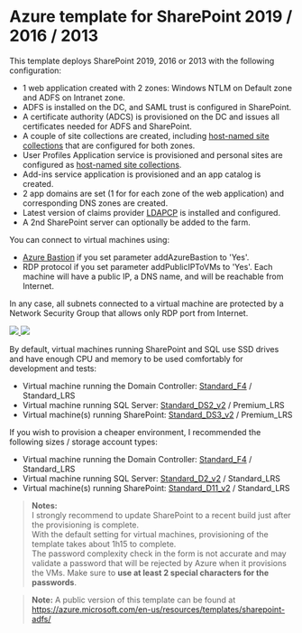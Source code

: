 # Azure template for SharePoint 2019 / 2016 / 2013

This template deploys SharePoint 2019, 2016 or 2013 with the following configuration:

* 1 web application created with 2 zones: Windows NTLM on Default zone and ADFS on Intranet zone.
* ADFS is installed on the DC, and SAML trust is configured in SharePoint.
* A certificate authority (ADCS) is provisioned on the DC and issues all certificates needed for ADFS and SharePoint.
* A couple of site collections are created, including [host-named site collections](https://docs.microsoft.com/en-us/SharePoint/administration/host-named-site-collection-architecture-and-deployment) that are configured for both zones.
* User Profiles Application service is provisioned and personal sites are configured as [host-named site collections](https://docs.microsoft.com/en-us/SharePoint/administration/host-named-site-collection-architecture-and-deployment).
* Add-ins service application is provisioned and an app catalog is created.
* 2 app domains are set (1 for for each zone of the web application) and corresponding DNS zones are created.
* Latest version of claims provider [LDAPCP](https://ldapcp.com/) is installed and configured.
* A 2nd SharePoint server can optionally be added to the farm.

You can connect to virtual machines using:

* [Azure Bastion](https://azure.microsoft.com/en-us/services/azure-bastion/) if you set parameter addAzureBastion to 'Yes'.
* RDP protocol if you set parameter addPublicIPToVMs to 'Yes'. Each machine will have a public IP, a DNS name, and will be reachable from Internet.

In any case, all subnets connected to a virtual machine are protected by a Network Security Group that allows only RDP port from Internet.

<a href="https://portal.azure.com/#create/Microsoft.Template/uri/https%3A%2F%2Fraw.githubusercontent.com%2FYvand%2FAzureRM-Templates%2Fdev%2FTemplates%2FSharePoint-ADFS%2Fazuredeploy.json" target="_blank">
    <img src="http://azuredeploy.net/deploybutton.png"/>
</a>
<a href="http://armviz.io/#/?load=https%3A%2F%2Fraw.githubusercontent.com%2FYvand%2FAzureRM-Templates%2Fdev%2FTemplates%2FSharePoint-ADFS%2Fazuredeploy.json" target="_blank">
    <img src="http://armviz.io/visualizebutton.png"/>
</a>

By default, virtual machines running SharePoint and SQL use SSD drives and have enough CPU and memory to be used comfortably for development and tests:

* Virtual machine running the Domain Controller: [Standard_F4](https://docs.microsoft.com/en-us/azure/virtual-machines/windows/sizes-compute#fsv2-series-sup1sup) / Standard_LRS
* Virtual machine running SQL Server: [Standard_DS2_v2](https://docs.microsoft.com/en-us/azure/virtual-machines/windows/sizes-general#dsv2-series) / Premium_LRS
* Virtual machine(s) running SharePoint: [Standard_DS3_v2](https://docs.microsoft.com/en-us/azure/virtual-machines/windows/sizes-general#dsv2-series) / Premium_LRS

If you wish to provision a cheaper environment, I recommended the following sizes / storage account types:

* Virtual machine running the Domain Controller: [Standard_F4](https://docs.microsoft.com/en-us/azure/virtual-machines/windows/sizes-compute#fsv2-series-sup1sup) / Standard_LRS
* Virtual machine running SQL Server: [Standard_D2_v2](https://docs.microsoft.com/en-us/azure/virtual-machines/windows/sizes-general#dv2-series) / Standard_LRS
* Virtual machine(s) running SharePoint: [Standard_D11_v2](https://docs.microsoft.com/en-us/azure/virtual-machines/windows/sizes-memory#dv2-series-11-15) / Standard_LRS

> **Notes:**  
> I strongly recommend to update SharePoint to a recent build just after the provisioning is complete.  
> With the default setting for virtual machines, provisioning of the template takes about 1h15 to complete.  
> The password complexity check in the form is not accurate and may validate a password that will be rejected by Azure when it provisions the VMs. Make sure to **use at least 2 special characters for the passwords**.

> **Note:** A public version of this template can be found at <https://azure.microsoft.com/en-us/resources/templates/sharepoint-adfs/>
